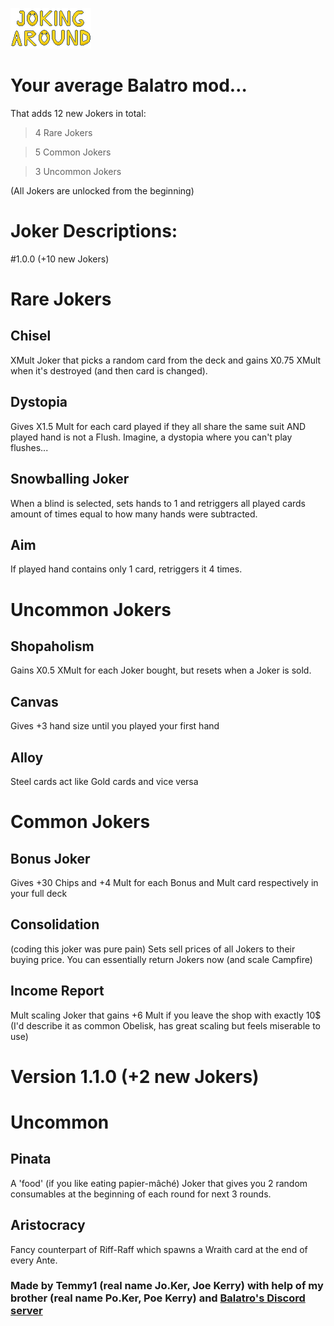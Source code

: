 ![Screenshot](logo/JALogo.png)

# Your average Balatro mod…

That adds 12 new Jokers in total:

> 4 Rare Jokers

> 5 Common Jokers

> 3 Uncommon Jokers

(All Jokers are unlocked from the beginning)

# Joker Descriptions:

#1.0.0 (+10 new Jokers)

# Rare Jokers

## Chisel
XMult Joker that picks a random card from the deck and gains X0.75 XMult when it's destroyed (and then card is changed).

## Dystopia
Gives X1.5 Mult for each card played if they all share the same suit AND played hand is not a Flush. Imagine, a dystopia where you can't play flushes...

## Snowballing Joker
When a blind is selected, sets hands to 1 and retriggers all played cards amount of times equal to how many hands were subtracted.

## Aim
If played hand contains only 1 card, retriggers it 4 times.

# Uncommon Jokers

## Shopaholism
Gains X0.5 XMult for each Joker bought, but resets when a Joker is sold.

## Canvas
Gives +3 hand size until you played your first hand 

## Alloy
Steel cards act like Gold cards and vice versa

# Common Jokers
## Bonus Joker
Gives +30 Chips and +4 Mult for each Bonus and Mult card respectively in your full deck

## Consolidation
(coding this joker was pure pain) Sets sell prices of all Jokers to their buying price. You can essentially return Jokers now (and scale Campfire)

## Income Report
Mult scaling Joker that gains +6 Mult if you leave the shop with exactly 10$ (I'd describe it as common Obelisk, has great scaling but feels miserable to use)

# Version 1.1.0 (+2 new Jokers)

# Uncommon
## Pinata
A 'food' (if you like eating papier-mâché) Joker that gives you 2 random consumables at the beginning of each round for next 3 rounds. 

## Aristocracy
Fancy counterpart of Riff-Raff which spawns a Wraith card at the end of every Ante.




### Made by Temmy1 (real name Jo.Ker, Joe Kerry) with help of my brother (real name Po.Ker, Poe Kerry) and [Balatro's Discord server](https://discord.com/invite/balatro)
